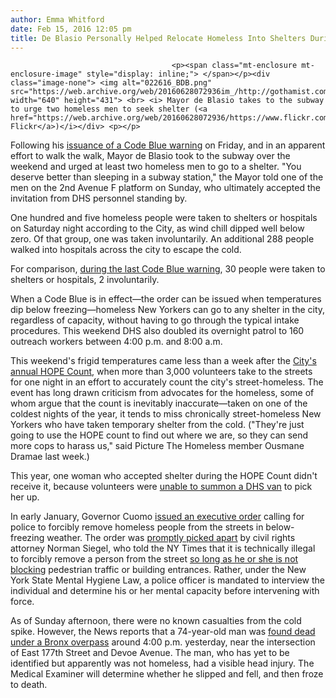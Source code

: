 ```yaml
---
author: Emma Whitford
date: Feb 15, 2016 12:05 pm
title: De Blasio Personally Helped Relocate Homeless Into Shelters During Code Blue This Weekend
---
```


	
										<p><span class="mt-enclosure mt-enclosure-image" style="display: inline;"> </span></p><div class="image-none"> <img alt="022616_BDB.png" src="https://web.archive.org/web/20160628072936im_/http://gothamist.com/attachments/nyc_ewhitford/022616_BDB.png" width="640" height="431"> <br> <i> Mayor de Blasio takes to the subway to urge two homeless men to seek shelter (<a href="https://web.archive.org/web/20160628072936/https://www.flickr.com/photos/nycmayorsoffice/25028442295/">Mayor&apos;s Flickr</a>)</i></div> <p></p>

<p>Following his <a href="https://web.archive.org/web/20160628072936/http://gothamist.com/2016/02/12/code_blue_no_joke.php">issuance of a Code Blue warning</a> on Friday, and in an apparent effort to walk the walk, Mayor de Blasio took to the subway over the weekend and urged at least two homeless men to go to a shelter. &quot;You deserve better than sleeping in a subway station,&quot; the Mayor told one of the men on the 2nd Avenue F platform on Sunday, who ultimately accepted the invitation from DHS personnel standing by. </p>

<p>One hundred and five homeless people were taken to shelters or hospitals on Saturday night according to the City, as wind chill dipped well below zero. Of that group, one was taken involuntarily. An additional 288 people walked into hospitals across the city to escape the cold. </p>

<p>For comparison, <a href="https://web.archive.org/web/20160628072936/http://www1.nyc.gov/office-of-the-mayor/news/048-16/code-blue-warning-mayor-de-blasio-reminds-new-yorkers-stay-warm-help-others-risk">during the last Code Blue warning</a>, 30 people were taken to shelters or hospitals, 2 involuntarily.</p>

<p>When a Code Blue is in effect&#x2014;the order can be issued when temperatures dip below freezing&#x2014;homeless New Yorkers can go to any shelter in the city, regardless of capacity, without having to go through the typical intake procedures. This weekend DHS also doubled its overnight patrol to 160 outreach workers between 4:00 p.m. and 8:00 a.m. </p>

<p>This weekend&apos;s frigid temperatures came less than a week after the <a href="https://web.archive.org/web/20160628072936/http://www.nycservice.org/opportunities/4852">City&apos;s annual HOPE Count</a>, when more than 3,000 volunteers take to the streets for one night in an effort to accurately count the city&apos;s street-homeless. The event has long drawn criticism from advocates for the homeless, some of whom argue that the count is inevitably inaccurate&#x2014;taken on one of the coldest nights of the year, it tends to miss chronically street-homeless New Yorkers who have taken temporary shelter from the cold. (&quot;They&apos;re just going to use the HOPE count to find out where we are, so they can send more cops to harass us,&quot; said Picture The Homeless member Ousmane Dramae last week.) </p>

<p>This year, one woman who accepted shelter during the HOPE Count didn&apos;t receive it, because volunteers were <a href="https://web.archive.org/web/20160628072936/http://gothamist.com/2016/02/11/hope_count_homeless.php">unable to summon a DHS van</a> to pick her up. </p>

<p>In early January, Governor Cuomo <a href="https://web.archive.org/web/20160628072936/http://gothamist.com/2016/01/05/cuomo_homelessness_confusion.php">issued an executive order</a> calling for police to forcibly remove homeless people from the streets in below-freezing weather. The order was <a href="https://web.archive.org/web/20160628072936/http://www.nytimes.com/2016/01/04/nyregion/cuomo-orders-homeless-people-to-be-taken-to-shelters-in-freezing-weather.html?_r=0">promptly picked apart</a> by civil rights attorney Norman Siegel, who told the NY Times that it is technically illegal to forcibly remove a person from the street <a href="https://web.archive.org/web/20160628072936/http://gothamist.com/2015/10/13/harlem_homeless_raid.php">so long as he or she is not blocking</a> pedestrian traffic or building entrances. Rather, under the New York State Mental Hygiene Law, a police officer is mandated to interview the individual and determine his or her mental capacity before intervening with force. </p>

<p>As of Sunday afternoon, there were no known casualties from the cold spike. However, the News reports that a 74-year-old man was <a href="https://web.archive.org/web/20160628072936/http://www.nydailynews.com/new-york/man-74-found-dead-bronx-frozen-death-article-1.2531610">found dead under a Bronx overpass</a> around 4:00 p.m. yesterday, near the intersection of East 177th Street and Devoe Avenue. The man, who has yet to be identified but apparently was not homeless, had a visible head injury. The Medical Examiner will determine whether he slipped and fell, and then froze to death. </p>					
										
									
				